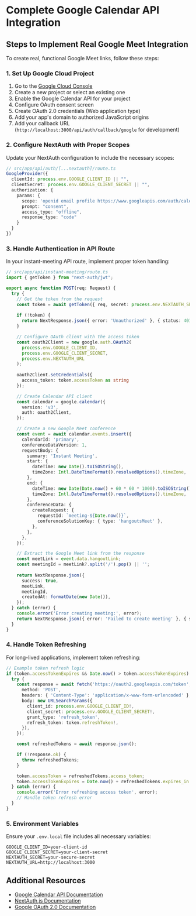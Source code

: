 # Complete Google Calendar API Integration

## Steps to Implement Real Google Meet Integration

To create real, functional Google Meet links, follow these steps:

### 1. Set Up Google Cloud Project

1. Go to the [Google Cloud Console](https://console.cloud.google.com/)
2. Create a new project or select an existing one
3. Enable the Google Calendar API for your project
4. Configure OAuth consent screen
5. Create OAuth 2.0 credentials (Web application type)
6. Add your app's domain to authorized JavaScript origins
7. Add your callback URL (`http://localhost:3000/api/auth/callback/google` for development)

### 2. Configure NextAuth with Proper Scopes

Update your NextAuth configuration to include the necessary scopes:

```typescript
// src/app/api/auth/[...nextauth]/route.ts
GoogleProvider({
  clientId: process.env.GOOGLE_CLIENT_ID || "",
  clientSecret: process.env.GOOGLE_CLIENT_SECRET || "",
  authorization: {
    params: {
      scope: 'openid email profile https://www.googleapis.com/auth/calendar https://www.googleapis.com/auth/calendar.events',
      prompt: "consent",
      access_type: "offline",
      response_type: "code"
    }
  }
})
```

### 3. Handle Authentication in API Route

In your instant-meeting API route, implement proper token handling:

```typescript
// src/app/api/instant-meeting/route.ts
import { getToken } from "next-auth/jwt";

export async function POST(req: Request) {
  try {
    // Get the token from the request
    const token = await getToken({ req, secret: process.env.NEXTAUTH_SECRET });
    
    if (!token) {
      return NextResponse.json({ error: 'Unauthorized' }, { status: 401 });
    }

    // Configure OAuth client with the access token
    const oauth2Client = new google.auth.OAuth2(
      process.env.GOOGLE_CLIENT_ID,
      process.env.GOOGLE_CLIENT_SECRET,
      process.env.NEXTAUTH_URL
    );
    
    oauth2Client.setCredentials({
      access_token: token.accessToken as string
    });

    // Create Calendar API client
    const calendar = google.calendar({
      version: 'v3',
      auth: oauth2Client,
    });

    // Create a new Google Meet conference
    const event = await calendar.events.insert({
      calendarId: 'primary',
      conferenceDataVersion: 1,
      requestBody: {
        summary: 'Instant Meeting',
        start: {
          dateTime: new Date().toISOString(),
          timeZone: Intl.DateTimeFormat().resolvedOptions().timeZone,
        },
        end: {
          dateTime: new Date(Date.now() + 60 * 60 * 1000).toISOString(), // 1 hour later
          timeZone: Intl.DateTimeFormat().resolvedOptions().timeZone,
        },
        conferenceData: {
          createRequest: {
            requestId: `meeting-${Date.now()}`,
            conferenceSolutionKey: { type: 'hangoutsMeet' },
          },
        },
      },
    });

    // Extract the Google Meet link from the response
    const meetLink = event.data.hangoutLink;
    const meetingId = meetLink?.split('/').pop() || '';
    
    return NextResponse.json({
      success: true,
      meetLink,
      meetingId,
      createdAt: formatDate(new Date()),
    });
  } catch (error) {
    console.error('Error creating meeting:', error);
    return NextResponse.json({ error: 'Failed to create meeting' }, { status: 500 });
  }
}
```

### 4. Handle Token Refreshing

For long-lived applications, implement token refreshing:

```typescript
// Example token refresh logic
if (token.accessTokenExpires && Date.now() > token.accessTokenExpires) {
  try {
    const response = await fetch('https://oauth2.googleapis.com/token', {
      method: 'POST',
      headers: { 'Content-Type': 'application/x-www-form-urlencoded' },
      body: new URLSearchParams({
        client_id: process.env.GOOGLE_CLIENT_ID!,
        client_secret: process.env.GOOGLE_CLIENT_SECRET!,
        grant_type: 'refresh_token',
        refresh_token: token.refreshToken!,
      }),
    });

    const refreshedTokens = await response.json();

    if (!response.ok) {
      throw refreshedTokens;
    }

    token.accessToken = refreshedTokens.access_token;
    token.accessTokenExpires = Date.now() + refreshedTokens.expires_in * 1000;
  } catch (error) {
    console.error('Error refreshing access token', error);
    // Handle token refresh error
  }
}
```

### 5. Environment Variables

Ensure your `.env.local` file includes all necessary variables:

```
GOOGLE_CLIENT_ID=your-client-id
GOOGLE_CLIENT_SECRET=your-client-secret
NEXTAUTH_SECRET=your-secure-secret
NEXTAUTH_URL=http://localhost:3000
```

## Additional Resources

- [Google Calendar API Documentation](https://developers.google.com/calendar/api/v3/reference)
- [NextAuth.js Documentation](https://next-auth.js.org/getting-started/introduction)
- [Google OAuth 2.0 Documentation](https://developers.google.com/identity/protocols/oauth2) 
